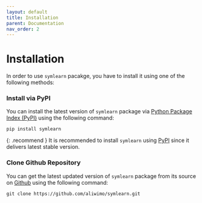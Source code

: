 ```yaml
---
layout: default
title: Installation
parent: Documentation
nav_order: 2
---
```


# [](#header-1)Installation

In order to use ``symlearn`` pacakge, you have to install it using one of the following methods:

### [](#header-3)Install via PyPI

You can install the latest version of ``symlearn`` package via [Python Package Index (PyPI)](https://pypi.org/project/symlearn) using the following command:

```
pip install symlearn
```

{: .recommend }
It is recommended to install ``symlearn`` using [PyPI](https://pypi.org/project/symlearn) since it delivers latest stable version.

### [](#header-3)Clone Github Repository

You can get the latest updated version of ``symlearn`` package from its source on [Github](https://github.com/aliwimo/symlearn) using the following command:

```
git clone https://github.com/aliwimo/symlearn.git
```
    
    
